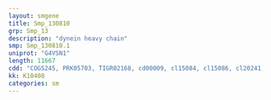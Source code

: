 ```yaml
---
layout: smgene
title: Smp_130810
grp: Smp_13
description: "dynein heavy chain"
smp: Smp_130810.1
uniprot: "G4VSN1"
length: 11667
cdd: "COG5245, PRK05703, TIGR02168, cd00009, cl15084, cl15086, cl20241, cl20357, cl21455, pfam03028, pfam07728, pfam08393, pfam10174, pfam12774, pfam12775, pfam12777, pfam12780, pfam12781"
kk: K10408
categories: sm
---
```

